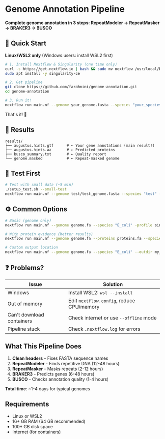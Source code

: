 # Genome Annotation Pipeline

**Complete genome annotation in 3 steps: RepeatModeler → RepeatMasker → BRAKER3 → BUSCO**

## 🚀 Quick Start

**Linux/WSL2 only** (Windows users: install WSL2 first)

```bash
# 1. Install Nextflow & Singularity (one time only)
curl -s https://get.nextflow.io | bash && sudo mv nextflow /usr/local/bin/
sudo apt install -y singularity-ce

# 2. Get pipeline
git clone https://github.com/farahnini/genome-annotation.git
cd genome-annotation

# 3. Run it!
nextflow run main.nf --genome your_genome.fasta --species "your_species" -profile singularity
```

That's it! 🎉

## 📁 Results

```
results/
├── augustus.hints.gtf      # ← Your gene annotations (main result!)
├── augustus.hints.aa       # ← Predicted proteins  
├── busco_summary.txt       # ← Quality report
└── genome.masked           # ← Repeat-masked genome
```

## 🧪 Test First

```bash
# Test with small data (~5 min)
./setup_test.sh --small-test
nextflow run main.nf --genome test/test_genome.fasta --species "test" -profile singularity
```

## ⚙️ Common Options

```bash
# Basic (genome only)
nextflow run main.nf --genome genome.fa --species "E_coli" -profile singularity

# With protein evidence (better results)  
nextflow run main.nf --genome genome.fa --proteins proteins.fa --species "E_coli" -profile singularity

# Custom output location
nextflow run main.nf --genome genome.fa --species "E_coli" --outdir my_results -profile singularity
```

## ❓ Problems?

| Issue | Solution |
|-------|----------|
| Windows | Install WSL2: `wsl --install` |
| Out of memory | Edit `nextflow.config`, reduce CPU/memory |
| Can't download containers | Check internet or use `--offline` mode |
| Pipeline stuck | Check `.nextflow.log` for errors |

## What This Pipeline Does

1. **Clean headers** - Fixes FASTA sequence names
2. **RepeatModeler** - Finds repetitive DNA (12-48 hours)  
3. **RepeatMasker** - Masks repeats (2-12 hours)
4. **BRAKER3** - Predicts genes (6-48 hours)
5. **BUSCO** - Checks annotation quality (1-4 hours)

**Total time**: ~1-4 days for typical genomes

## Requirements

- Linux or WSL2
- 16+ GB RAM (64 GB recommended)
- 100+ GB disk space
- Internet (for containers)
